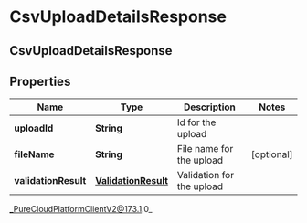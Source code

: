 # CsvUploadDetailsResponse

## CsvUploadDetailsResponse

## Properties

|Name | Type | Description | Notes|
|------------ | ------------- | ------------- | -------------|
| **uploadId** | **String** | Id for the upload | |
| **fileName** | **String** | File name for the upload | [optional] |
| **validationResult** | [**ValidationResult**](ValidationResult) | Validation for the upload | |



_PureCloudPlatformClientV2@173.1.0_
